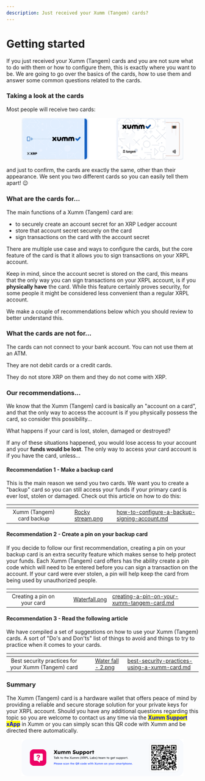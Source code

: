 ```yaml
---
description: Just received your Xumm (Tangem) cards?
---
```


# Getting started

If you just received your Xumm (Tangem) cards and you are not sure what to do with them or how to configure them, this is exactly where you want to be. We are going to go over the basics of the cards, how to use them and answer some common questions related to the cards.

### Taking a look at the cards

Most people will receive two cards:

<figure><img src="../.gitbook/assets/Xumm Tangem card -3.png" alt=""><figcaption></figcaption></figure>

and just to confirm, the cards are exactly the same, other than their appearance. We sent you two different cards so you can easily tell them apart! 😉

### What are the cards for...

The main functions of a Xumm (Tangem) card are:

* to securely create an account secret for an XRP Ledger account
* store that account secret securely on the card
* sign transactions on the card with the account secret

There are multiple use case and ways to configure the cards, but the core feature of the card is that it allows you to sign transactions on your XRPL account.

Keep in mind, since the account secret is stored on the card, this means that the only way you can sign transactions on your XRPL account, is if you **physically have** the card. While this feature certainly proves security, for some people it might be considered less convenient than a regular XRPL account.&#x20;

We make a couple of recommendations below which you should review to better understand this.

### What the cards are not for...

The cards can not connect to your bank account. You can not use them at an ATM.&#x20;

They are not debit cards or a credit cards.&#x20;

They do not store XRP on them and they do not come with XRP.

### Our recommendations...

We know that the Xumm (Tangem) card is basically an "account on a card", and that the only way to access the account is if you physically possess the card, so consider this possibility...

What happens if your card is lost, stolen, damaged or destroyed?

If any of these situations happened, you would lose access to your account and your **funds would be lost**.  The only way to access your card account is if you have the card, unless...

#### Recommendation 1 - Make a backup card

This is the main reason we send you two cards. We want you to create a "backup" card so you can still access your funds if your primary card is ever lost, stolen or damaged. Check out this article on how to do this:

<table data-view="cards"><thead><tr><th align="center"></th><th data-hidden></th><th data-hidden></th><th data-hidden data-card-cover data-type="files"></th><th data-hidden data-card-target data-type="content-ref"></th></tr></thead><tbody><tr><td align="center">Xumm (Tangem) card backup</td><td></td><td></td><td><a href="../.gitbook/assets/Rocky stream.png">Rocky stream.png</a></td><td><a href="how-to-configure-a-backup-signing-account.md">how-to-configure-a-backup-signing-account.md</a></td></tr></tbody></table>

#### Recommendation 2 - Create a pin on your backup card

If you decide to follow our first recommendation, creating a pin on your backup card is an extra security feature which makes sense to help protect your funds. Each Xumm (Tangem) card offers has the ability create a pin code which will need to be entered before you can sign a transaction on  the account. If your card were ever stolen, a pin will help keep the card from being used by unauthorized people.

<table data-view="cards"><thead><tr><th align="center"></th><th data-hidden></th><th data-hidden></th><th data-hidden data-card-cover data-type="files"></th><th data-hidden data-card-target data-type="content-ref"></th></tr></thead><tbody><tr><td align="center">Creating a pin on your card</td><td></td><td></td><td><a href="../.gitbook/assets/Waterfall.png">Waterfall.png</a></td><td><a href="creating-a-pin-on-your-xumm-tangem-card.md">creating-a-pin-on-your-xumm-tangem-card.md</a></td></tr></tbody></table>

#### Recommendation 3 - Read the following article

We have compiled a set of suggestions on how to use your Xumm (Tangem) cards. A sort of "Do's and Don'ts" list of things to avoid and things to try to practice when it comes to your cards.

<table data-view="cards"><thead><tr><th align="center"></th><th data-hidden></th><th data-hidden></th><th data-hidden data-card-cover data-type="files"></th><th data-hidden data-card-target data-type="content-ref"></th></tr></thead><tbody><tr><td align="center">Best security practices for your Xumm (Tangem) card</td><td></td><td></td><td><a href="../.gitbook/assets/Water fall - 2.png">Water fall - 2.png</a></td><td><a href="best-security-practices-using-a-xumm-card.md">best-security-practices-using-a-xumm-card.md</a></td></tr></tbody></table>

### Summary

The Xumm (Tangem) card is a hardware wallet that offers peace of mind by providing a reliable and secure storage solution for your private keys for your XRPL account. Should you have any additional questions regarding this topic so you are welcome to contact us any time via the <mark style="color:blue;">**Xumm Support xApp**</mark> in Xumm or you can simply scan this QR code with Xumm and be directed there automatically.

<figure><img src="../.gitbook/assets/Support banner Xumm.png" alt=""><figcaption></figcaption></figure>
